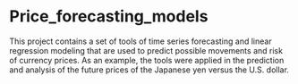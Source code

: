 # Price_forecasting_models

This project contains a set of tools of time series forecasting and linear regression modeling that are used to predict possible movements and risk of currency prices. As an example, the tools were applied in the prediction and analysis of the future prices of the Japanese yen versus the U.S. dollar. 
